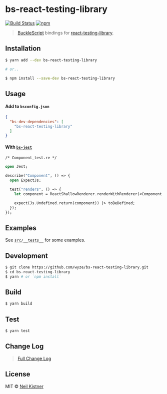 # bs-react-testing-library

[![Build Status][travis-image]][travis-url]
[![npm][npm-image]][npm-url]

> [BuckleScript](//github.com/BuckleScript/bucklescript) bindings for [react-testing-library](//github.com/kentcdodds/react-testing-library).

## Installation

```sh
$ yarn add --dev bs-react-testing-library

# or..

$ npm install --save-dev bs-react-testing-library
```

## Usage

#### Add to `bsconfig.json`

```json
{
  "bs-dev-dependencies": [
    "bs-react-testing-library"
  ]
}
```

#### With [`bs-jest`](//github.com/reasonml-community/bs-jest)

```ocaml
/* Component_test.re */

open Jest;

describe("Component", () => {
  open ExpectJs;

  test("renders", () => {
    let component = ReactShallowRenderer.renderWithRenderer(<Component />);

    expect(Js.Undefined.return(component)) |> toBeDefined;
  });
});
```

## Examples

See [`src/__tests__`](src/__tests__) for some examples.

## Development

```sh
$ git clone https://github.com/wyze/bs-react-testing-library.git
$ cd bs-react-testing-library
$ yarn # or `npm install`
```

## Build

```sh
$ yarn build
```

## Test

```sh
$ yarn test
```

## Change Log

> [Full Change Log](changelog.md)

## License

MIT © [Neil Kistner](https://neilkistner.com)

[travis-image]: https://img.shields.io/travis/wyze/bs-react-testing-library.svg?style=flat-square
[travis-url]: https://travis-ci.org/wyze/bs-react-testing-library

[npm-image]: https://img.shields.io/npm/v/bs-react-testing-library.svg?style=flat-square
[npm-url]: https://npm.im/bs-react-testing-library
